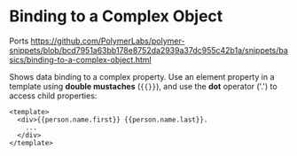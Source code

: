 # Binding to a Complex Object

Ports https://github.com/PolymerLabs/polymer-snippets/blob/bcd7951a63bb178e8752da2939a37dc955c42b1a/snippets/basics/binding-to-a-complex-object.html

Shows data binding to a complex property.
Use an element property in a template using **double mustaches** (`{{}}`), and
use the **dot** operator ('.') to access child properties:

    <template>
      <div>{{person.name.first}} {{person.name.last}}.
        ...
      </div>
    </template>
